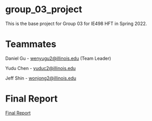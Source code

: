 # group_03_project

This is the base project for Group 03 for IE498 HFT in Spring 2022.

# Teammates
Daniel Gu - wenyugu2@illinois.edu (Team Leader)

Yudu Chen - yuduc2@illinois.edu

Jeff Shin - wonjong2@illinois.edu

# Final Report
[Final Report](FinalReport.md)
